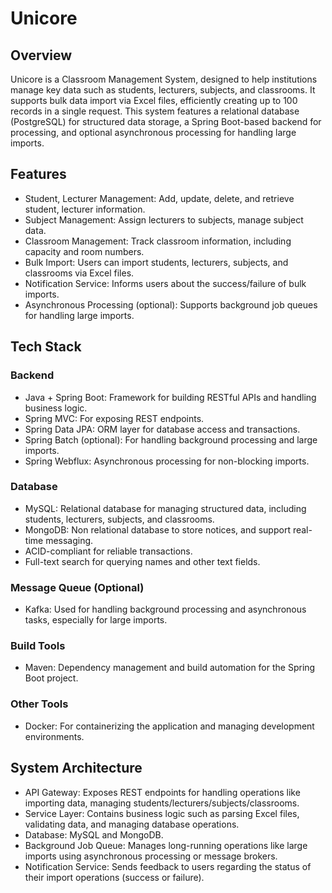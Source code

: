 # Unicore

## Overview
Unicore is a Classroom Management System, designed to help institutions manage key data such as students, lecturers, subjects, and classrooms. It supports bulk data import via Excel files, efficiently creating up to 100 records in a single request. This system features a relational database (PostgreSQL) for structured data storage, a Spring Boot-based backend for processing, and optional asynchronous processing for handling large imports.

## Features
* Student, Lecturer Management: Add, update, delete, and retrieve student, lecturer information.
* Subject Management: Assign lecturers to subjects, manage subject data.
* Classroom Management: Track classroom information, including capacity and room numbers.
* Bulk Import: Users can import students, lecturers, subjects, and classrooms via Excel files.
* Notification Service: Informs users about the success/failure of bulk imports.
* Asynchronous Processing (optional): Supports background job queues for handling large imports.

## Tech Stack
### Backend
* Java + Spring Boot: Framework for building RESTful APIs and handling business logic.
* Spring MVC: For exposing REST endpoints.
* Spring Data JPA: ORM layer for database access and transactions.
* Spring Batch (optional): For handling background processing and large imports.
* Spring Webflux: Asynchronous processing for non-blocking imports.

### Database

* MySQL: Relational database for managing structured data, including students, lecturers, subjects, and classrooms.
* MongoDB: Non relational database to store notices, and support real-time messaging.
* ACID-compliant for reliable transactions.
* Full-text search for querying names and other text fields.

### Message Queue (Optional)
* Kafka: Used for handling background processing and asynchronous tasks, especially for large imports.

### Build Tools
* Maven: Dependency management and build automation for the Spring Boot project.

### Other Tools
* Docker: For containerizing the application and managing development environments.

## System Architecture
* API Gateway: Exposes REST endpoints for handling operations like importing data, managing students/lecturers/subjects/classrooms.
* Service Layer: Contains business logic such as parsing Excel files, validating data, and managing database operations.
* Database: MySQL and MongoDB.
* Background Job Queue: Manages long-running operations like large imports using asynchronous processing or message brokers.
* Notification Service: Sends feedback to users regarding the status of their import operations (success or failure).